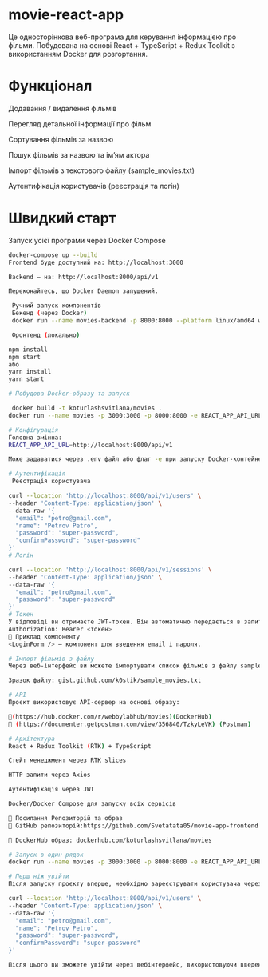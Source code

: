 # movie-react-app

Це односторінкова веб-програма для керування інформацією про фільми. Побудована на основі React + TypeScript + Redux Toolkit з використанням Docker для розгортання.

# Функціонал

Додавання / видалення фільмів

Перегляд детальної інформації про фільм

Сортування фільмів за назвою

Пошук фільмів за назвою та ім’ям актора

Імпорт фільмів з текстового файлу (sample_movies.txt)

Аутентифікація користувачів (реєстрація та логін)

# Швидкий старт

Запуск усієї програми через Docker Compose

```bash
docker-compose up --build
Frontend буде доступний на: http://localhost:3000

Backend — на: http://localhost:8000/api/v1

Переконайтесь, що Docker Daemon запущений.

 Ручний запуск компонентів
 Бекенд (через Docker)
 docker run --name movies-backend -p 8000:8000 --platform linux/amd64 webbylabhub/movies

 Фронтенд (локально)

npm install
npm start
або
yarn install
yarn start

# Побудова Docker-образу та запуск

 docker build -t koturlashsvitlana/movies .
docker run --name movies -p 3000:3000 -p 8000:8000 -e REACT_APP_API_URL=http://localhost:8000/api/v1 koturlashsvitlana/movies

# Конфігурація
Головна змінна:
REACT_APP_API_URL=http://localhost:8000/api/v1

Може задаватися через .env файл або флаг -e при запуску Docker-контейнера.

# Аутентифікація
 Реєстрація користувача

curl --location 'http://localhost:8000/api/v1/users' \
--header 'Content-Type: application/json' \
--data-raw '{
  "email": "petro@gmail.com",
  "name": "Petrov Petro",
  "password": "super-password",
  "confirmPassword": "super-password"
}'
# Логін

curl --location 'http://localhost:8000/api/v1/sessions' \
--header 'Content-Type: application/json' \
--data-raw '{
  "email": "petro@gmail.com",
  "password": "super-password"
}'
# Токен
У відповіді ви отримаєте JWT-токен. Він автоматично передається в запитах до захищених ресурсів:
Authorization: Bearer <токен>
🧪 Приклад компоненту
<LoginForm /> — компонент для введення email і пароля.

# Імпорт фільмів з файлу
Через веб-інтерфейс ви можете імпортувати список фільмів з файлу sample_movies.txt.

Зразок файлу: gist.github.com/k0stik/sample_movies.txt

# API
Проєкт використовує API-сервер на основі образу:

🔗(https://hub.docker.com/r/webbylabhub/movies)(DockerHub)
🔗 (https://documenter.getpostman.com/view/356840/TzkyLeVK) (Postman)

# Архітектура
React + Redux Toolkit (RTK) + TypeScript

Стейт менеджмент через RTK slices

HTTP запити через Axios

Аутентифікація через JWT

Docker/Docker Compose для запуску всіх сервісів

📎 Посилання Репозиторій та образ
🔗 GitHub репозиторій:https://github.com/Svetatata05/movie-app-frontend.git 

🔗 DockerHub образ: dockerhub.com/koturlashsvitlana/movies

# Запуск в один рядок
docker run --name movies -p 3000:3000 -p 8000:8000 -e REACT_APP_API_URL=http://localhost:8000/api/v1 koturlashsvitlana/movies

# Перш ніж увійти
Після запуску проєкту вперше, необхідно зареєструвати користувача через термінал (оскільки база пуста):

curl --location 'http://localhost:8000/api/v1/users' \
--header 'Content-Type: application/json' \
--data-raw '{
  "email": "petro@gmail.com",
  "name": "Petrov Petro",
  "password": "super-password",
  "confirmPassword": "super-password"
}'

Після цього ви зможете увійти через вебінтерфейс, використовуючи введені дані.
```
